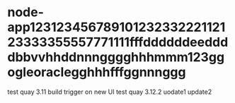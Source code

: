 # node-app12312345678910123233222112123333355557771111fffddddddeeddddbbvvhhddnnngggghhhmmm123ggogleoraclegghhhfffggnnnggg
test quay 3.11 build trigger on new UI
test quay 3.12.2
uodate1
update2
